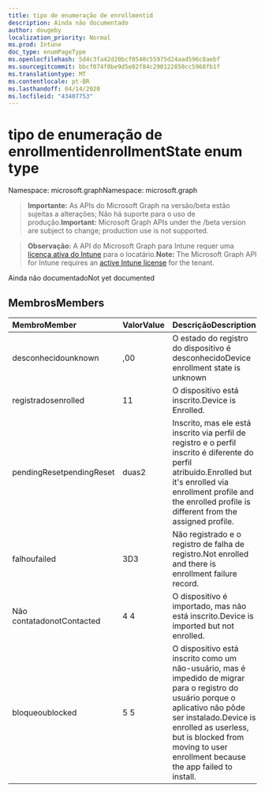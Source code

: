 ```yaml
---
title: tipo de enumeração de enrollmentid
description: Ainda não documentado
author: dougeby
localization_priority: Normal
ms.prod: Intune
doc_type: enumPageType
ms.openlocfilehash: 5d4c3fa42d20bcf0540c55975d24aad596c8aebf
ms.sourcegitcommit: bbcf074f0be9d5e02f84c290122850cc5968fb1f
ms.translationtype: MT
ms.contentlocale: pt-BR
ms.lasthandoff: 04/14/2020
ms.locfileid: "43407753"
---
```

# <a name="enrollmentstate-enum-type"></a><span data-ttu-id="020f1-103">tipo de enumeração de enrollmentid</span><span class="sxs-lookup"><span data-stu-id="020f1-103">enrollmentState enum type</span></span>

<span data-ttu-id="020f1-104">Namespace: microsoft.graph</span><span class="sxs-lookup"><span data-stu-id="020f1-104">Namespace: microsoft.graph</span></span>

> <span data-ttu-id="020f1-105">**Importante:** As APIs do Microsoft Graph na versão/beta estão sujeitas a alterações; Não há suporte para o uso de produção.</span><span class="sxs-lookup"><span data-stu-id="020f1-105">**Important:** Microsoft Graph APIs under the /beta version are subject to change; production use is not supported.</span></span>

> <span data-ttu-id="020f1-106">**Observação:** A API do Microsoft Graph para Intune requer uma [licença ativa do Intune](https://go.microsoft.com/fwlink/?linkid=839381) para o locatário.</span><span class="sxs-lookup"><span data-stu-id="020f1-106">**Note:** The Microsoft Graph API for Intune requires an [active Intune license](https://go.microsoft.com/fwlink/?linkid=839381) for the tenant.</span></span>

<span data-ttu-id="020f1-107">Ainda não documentado</span><span class="sxs-lookup"><span data-stu-id="020f1-107">Not yet documented</span></span>

## <a name="members"></a><span data-ttu-id="020f1-108">Membros</span><span class="sxs-lookup"><span data-stu-id="020f1-108">Members</span></span>
|<span data-ttu-id="020f1-109">Membro</span><span class="sxs-lookup"><span data-stu-id="020f1-109">Member</span></span>|<span data-ttu-id="020f1-110">Valor</span><span class="sxs-lookup"><span data-stu-id="020f1-110">Value</span></span>|<span data-ttu-id="020f1-111">Descrição</span><span class="sxs-lookup"><span data-stu-id="020f1-111">Description</span></span>|
|:---|:---|:---|
|<span data-ttu-id="020f1-112">desconhecido</span><span class="sxs-lookup"><span data-stu-id="020f1-112">unknown</span></span>|<span data-ttu-id="020f1-113">,0</span><span class="sxs-lookup"><span data-stu-id="020f1-113">0</span></span>|<span data-ttu-id="020f1-114">O estado do registro do dispositivo é desconhecido</span><span class="sxs-lookup"><span data-stu-id="020f1-114">Device enrollment state is unknown</span></span>|
|<span data-ttu-id="020f1-115">registrados</span><span class="sxs-lookup"><span data-stu-id="020f1-115">enrolled</span></span>|<span data-ttu-id="020f1-116">1</span><span class="sxs-lookup"><span data-stu-id="020f1-116">1</span></span>|<span data-ttu-id="020f1-117">O dispositivo está inscrito.</span><span class="sxs-lookup"><span data-stu-id="020f1-117">Device is Enrolled.</span></span>|
|<span data-ttu-id="020f1-118">pendingReset</span><span class="sxs-lookup"><span data-stu-id="020f1-118">pendingReset</span></span>|<span data-ttu-id="020f1-119">duas</span><span class="sxs-lookup"><span data-stu-id="020f1-119">2</span></span>|<span data-ttu-id="020f1-120">Inscrito, mas ele está inscrito via perfil de registro e o perfil inscrito é diferente do perfil atribuído.</span><span class="sxs-lookup"><span data-stu-id="020f1-120">Enrolled but it's enrolled via enrollment profile and the enrolled profile is different from the assigned profile.</span></span>|
|<span data-ttu-id="020f1-121">falhou</span><span class="sxs-lookup"><span data-stu-id="020f1-121">failed</span></span>|<span data-ttu-id="020f1-122">3D</span><span class="sxs-lookup"><span data-stu-id="020f1-122">3</span></span>|<span data-ttu-id="020f1-123">Não registrado e o registro de falha de registro.</span><span class="sxs-lookup"><span data-stu-id="020f1-123">Not enrolled and there is enrollment failure record.</span></span>|
|<span data-ttu-id="020f1-124">Não contatado</span><span class="sxs-lookup"><span data-stu-id="020f1-124">notContacted</span></span>|<span data-ttu-id="020f1-125">4 </span><span class="sxs-lookup"><span data-stu-id="020f1-125">4</span></span>|<span data-ttu-id="020f1-126">O dispositivo é importado, mas não está inscrito.</span><span class="sxs-lookup"><span data-stu-id="020f1-126">Device is imported but not enrolled.</span></span>|
|<span data-ttu-id="020f1-127">bloqueou</span><span class="sxs-lookup"><span data-stu-id="020f1-127">blocked</span></span>|<span data-ttu-id="020f1-128">5 </span><span class="sxs-lookup"><span data-stu-id="020f1-128">5</span></span>|<span data-ttu-id="020f1-129">O dispositivo está inscrito como um não-usuário, mas é impedido de migrar para o registro do usuário porque o aplicativo não pôde ser instalado.</span><span class="sxs-lookup"><span data-stu-id="020f1-129">Device is enrolled as userless, but is blocked from moving to user enrollment because the app failed to install.</span></span>|



